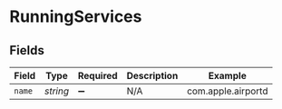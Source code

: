 # RunningServices


## Fields

| Field              | Type               | Required           | Description        | Example            |
| ------------------ | ------------------ | ------------------ | ------------------ | ------------------ |
| `name`             | *string*           | :heavy_minus_sign: | N/A                | com.apple.airportd |